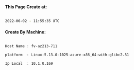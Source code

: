 
   
#### This Page Create at:

```bash

2022-06-02 - 11:55:35 UTC

```

#### Create By Machine:

```bash

Host Name : fv-az213-711

platform  : Linux-5.13.0-1025-azure-x86_64-with-glibc2.31

Ip Local  : 10.1.0.169

```

